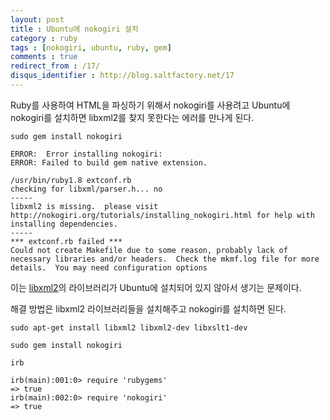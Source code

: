 ```yaml
---
layout: post
title : Ubuntu에 nokogiri 설치
category : ruby
tags : [nokogiri, ubuntu, ruby, gem]
comments : true
redirect_from : /17/
disqus_identifier : http://blog.saltfactory.net/17
---
```


Ruby를 사용하여 HTML을 파싱하기 위해서 nokogiri를 사용려고 Ubuntu에 nokogiri를 설치하면 libxml2를 찾지 못한다는 에러를 만나게 된다.
<!--more-->

```
sudo gem install nokogiri
```

```text
ERROR:  Error installing nokogiri:
ERROR: Failed to build gem native extension.

/usr/bin/ruby1.8 extconf.rb
checking for libxml/parser.h... no
-----
libxml2 is missing.  please visit http://nokogiri.org/tutorials/installing_nokogiri.html for help with installing dependencies.
-----
*** extconf.rb failed ***
Could not create Makefile due to some reason, probably lack of
necessary libraries and/or headers.  Check the mkmf.log file for more
details.  You may need configuration options
```

이는 [libxml2](http://packages.ubuntu.com/search?keywords=libxml2)의 라이브러리가 Ubuntu에 설치되어 있지 않아서 생기는 문제이다.

해결 방법은 libxml2 라이브러리들을 설치해주고 nokogiri를 설치하면 된다.

```
sudo apt-get install libxml2 libxml2-dev libxslt1-dev
```
```
sudo gem install nokogiri
```
```
irb
```
```text
irb(main):001:0> require 'rubygems'
=> true
irb(main):002:0> require 'nokogiri'
=> true
```

